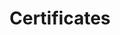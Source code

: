 ---
title:  "Certificates"
layout: archive
permalink: /Certificates/
author_profile: true
comments: true
---